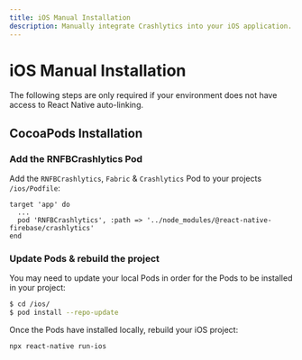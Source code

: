 ```yaml
---
title: iOS Manual Installation
description: Manually integrate Crashlytics into your iOS application.
---
```


# iOS Manual Installation

The following steps are only required if your environment does not have access to React Native auto-linking.

## CocoaPods Installation

### Add the RNFBCrashlytics Pod

Add the `RNFBCrashlytics`, `Fabric` & `Crashlytics` Pod to your projects `/ios/Podfile`:

```ruby{3}
target 'app' do
  ...
  pod 'RNFBCrashlytics', :path => '../node_modules/@react-native-firebase/crashlytics'
end
```

### Update Pods & rebuild the project

You may need to update your local Pods in order for the Pods to be installed in your project:

```bash
$ cd /ios/
$ pod install --repo-update
```

Once the Pods have installed locally, rebuild your iOS project:

```bash
npx react-native run-ios
```

